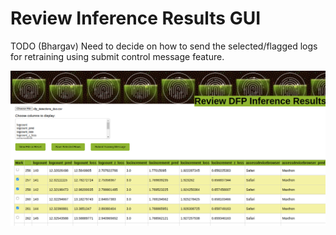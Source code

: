 <!--
# Copyright (c) 2023, NVIDIA CORPORATION.
#
# Licensed under the Apache License, Version 2.0 (the "License");
# you may not use this file except in compliance with the License.
# You may obtain a copy of the License at
#
#     http://www.apache.org/licenses/LICENSE-2.0
#
# Unless required by applicable law or agreed to in writing, software
# distributed under the License is distributed on an "AS IS" BASIS,
# WITHOUT WARRANTIES OR CONDITIONS OF ANY KIND, either express or implied.
# See the License for the specific language governing permissions and
# limitations under the License.
-->

# Review Inference Results GUI

TODO (Bhargav) Need to decide on how to send the selected/flagged logs for retraining using submit control message feature.

![DFP Review Inference Results](./images/dfp_review_inf_results.png)
